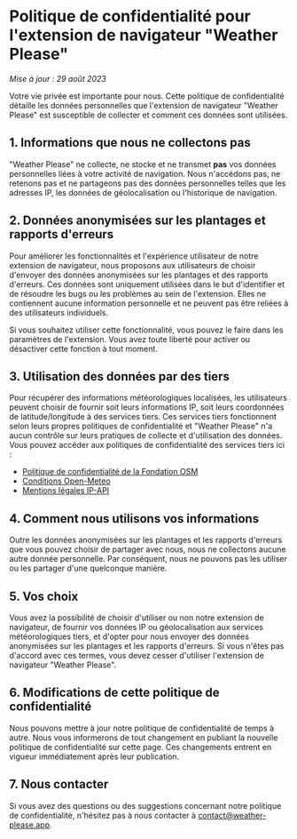 # Politique de confidentialité pour l'extension de navigateur "Weather Please"

_Mise à jour : 29 août 2023_

Votre vie privée est importante pour nous. Cette politique de confidentialité détaille les données personnelles que l'extension de navigateur "Weather Please" est susceptible de collecter et comment ces données sont utilisées.

## 1. Informations que nous ne collectons pas

"Weather Please" ne collecte, ne stocke et ne transmet **pas** vos données personnelles liées à votre activité de navigation. Nous n'accédons pas, ne retenons pas et ne partageons pas des données personnelles telles que les adresses IP, les données de géolocalisation ou l'historique de navigation.

## 2. Données anonymisées sur les plantages et rapports d'erreurs

Pour améliorer les fonctionnalités et l'expérience utilisateur de notre extension de navigateur, nous proposons aux utilisateurs de choisir d'envoyer des données anonymisées sur les plantages et des rapports d'erreurs. Ces données sont uniquement utilisées dans le but d'identifier et de résoudre les bugs ou les problèmes au sein de l'extension. Elles ne contiennent aucune information personnelle et ne peuvent pas être reliées à des utilisateurs individuels.

Si vous souhaitez utiliser cette fonctionnalité, vous pouvez le faire dans les paramètres de l'extension. Vous avez toute liberté pour activer ou désactiver cette fonction à tout moment.

## 3. Utilisation des données par des tiers

Pour récupérer des informations météorologiques localisées, les utilisateurs peuvent choisir de fournir soit leurs informations IP, soit leurs coordonnées de latitude/longitude à des services tiers. Ces services tiers fonctionnent selon leurs propres politiques de confidentialité et "Weather Please" n'a aucun contrôle sur leurs pratiques de collecte et d'utilisation des données. Vous pouvez accéder aux politiques de confidentialité des services tiers ici :
- [Politique de confidentialité de la Fondation OSM](https://wiki.osmfoundation.org/wiki/Privacy_Policy)
- [Conditions Open-Meteo](https://open-meteo.com/en/terms)
- [Mentions légales IP-API](https://ip-api.com/docs/legal)

## 4. Comment nous utilisons vos informations

Outre les données anonymisées sur les plantages et les rapports d'erreurs que vous pouvez choisir de partager avec nous, nous ne collectons aucune autre donnée personnelle. Par conséquent, nous ne pouvons pas les utiliser ou les partager d'une quelconque manière.

## 5. Vos choix

Vous avez la possibilité de choisir d'utiliser ou non notre extension de navigateur, de fournir vos données IP ou géolocalisation aux services météorologiques tiers, et d'opter pour nous envoyer des données anonymisées sur les plantages et les rapports d'erreurs. Si vous n'êtes pas d'accord avec ces termes, vous devez cesser d'utiliser l'extension de navigateur "Weather Please".

## 6. Modifications de cette politique de confidentialité

Nous pouvons mettre à jour notre politique de confidentialité de temps à autre. Nous vous informerons de tout changement en publiant la nouvelle politique de confidentialité sur cette page. Ces changements entrent en vigueur immédiatement après leur publication.

## 7. Nous contacter

Si vous avez des questions ou des suggestions concernant notre politique de confidentialité, n'hésitez pas à nous contacter à [contact@weather-please.app](mailto:contact@weather-please.app).